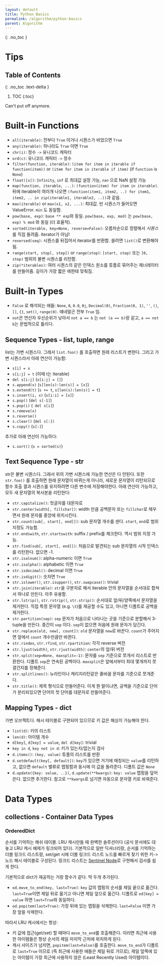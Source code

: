 ```yaml
---
layout: default
title: Python Basics
permalink: /algorithm/python-basics
parent: Algorithm
---
```


{: .no_toc }
# Tips
## Table of Contents
{: .no_toc .text-delta }

1. TOC
{:toc}

Can't put off anymore.

# Built-in Functions

- `all(iterable)`: 전부다 `True` 이거나 시퀀스가 비었으면 `True`
- `any(iterable)`: 하나라도 `True` 이면 `True`
- `chr(i)`: 정수 `->` 유니코드 캐릭터
- `ord(c)`: 유니코드 캐릭터 `->` 정수
- `filter(function, iterable)`: `(item for item in iterable if
  function(item))` or `(item for item in iterable if item)` (if
  `function` is `None`)
- `float([x])`: `Infinity`, `inf` 로 최대값 설정 가능, `nan` 으로 NaN
  설정 가능
- `map(function, iterable, ...)`: `(function(item) for item in
  iterable)`. 뒤에 iterable이 여러개 나오면 `(function(item1, item2,
  ..) for item1, item2, .. in zip(iterable1, iterable2, ..))`과 같음.
- `max(iterable)` or `max(x1, x2, ...)`: 최대값. 빈 시퀀스가 들어오면
  ValueError. `min` 도 동일함.
- `pow(base, exp)`: `base ** exp`와 동일. `pow(base, exp, mod)` 는
  `pow(base, exp) % mod` 와 동일 (더 효율적).
- `sorted(iterable, key=None, reverse=False)`: 오름차순으로 정렬해서
  *시퀀스*를 직접 돌려줌. iterator가 아님!
- `reversed(seq)`: 시퀀스를 뒤집어서 iterator를 반환함. 쓸려면
  `list()`로 변환해야 됨.
- `range(start, stop[, step])` or `range(stop)`: `[start, stop)` 또는
  `[0, stop)` 범위의 불변 시퀀스를 리턴함.
- `zip(*iterables)`: 여러 시퀀스의 같은 인덱스 원소를 튜플로 묶어주는
  제너레이터를 만들어줌. 길이가 가장 짧은 애한테 맞춰짐.


# Built-in Types

 - `False` 로 해석되는 애들: `None`, `0`, `0.0`, `0j`, `Decimal(0)`,
   `Fraction(0, 1)`, `''`, `()`, `[]`, `{}`, `set()`,
   `range(0)`. 얘네말곤 전부 `True` 임.
 - `not`은 연산자 우선순위가 낮아서 `not a == b` 는 `not (a == b)`랑
   같고, `a == not b`는 문법적으로 틀리다.

## Sequence Types - list, tuple, range
 list는 가변 시퀀스다. 그래서 `list.foo()` 를 호출하면 원래 리스트가
 변한다. 그리고 가변 시퀀스라서 아래 연산이 가능함:
  - `s[i] = x`
  - `s[i:j] = t` (이때 t는 iterable)
  - `del s[i:j]` (`s[i:j] = []`)
  - `s.append(x)` (`s[len(s):len(s)] = [x]`)
  - `s.extend(t)` (`s += t`, `s[len(s):len(s)] = t`)
  - `s.insert(i, x)` (`s[i:i] = [x]`)
  - `s.pop()` (`del s[-1]`)
  - `s.pop(i)` (` del s[i]`)
  - `s.remove(x)`
  - `s.reverse()`
  - `s.clear()` (`del s[:])`
  - `s.copy()` (`s[:]`)

 추가로 아래 연산이 가능하다:
  - `s.sort()` (`s = sorted(s)`)

## Text Sequence Type - str
 str은 불변 시퀀스다. 그래서 위의 가변 시퀀스에 가능한 연산은 다
 안된다. 또한 `str.foo()` 를 호출하면 원래 문자열이 바뀌는게 아니라,
 새로운 문자열이 리턴되므로 함수 호출 결과 시퀀스를 유지하려면 다른
 변수에 저장해야한다. 아래 연산이 가능하고, 모두 새 문자열의 복사본을
 리턴한다:
  - `str.capitalize()`: 첫글자를 대문자로
  - `str.center(width[, fillchar])`: width 만큼 공백문자 또는
    `fillchar`로 채우면서 원래 문자를 중앙에 위치시킨다.
  - `str.count(sub[, start[, end]])`: sub 문자열 개수를 센다. `start`,
    `end`로 범위 지정도 가능함.
  - `str.endswith`, `str.startswith`: suffix / prefix를 체크한다. 역시 범위
    지정 가능.
  - `str.find(sub[, start[, end]])`: 처음으로 발견되는 sub 문자열의
    시작 인덱스를 리턴한다. 없으면 -1.
  - `str.isalnum()`: alpha-numeric 이면 `True`
  - `str.isalpha()`: alphabetic 이면 `True`
  - `str.isdecimal()`: decimal 이면 `True`
  - `str.isdigit()`: 숫자면 `True`
  - `str.islower()`, `str.isupper()`, `str.swapcase()`: trivial
  - `str.join(iterable)`: `str`을 구분자로 해서 iterable 안의 문자열을
    순서대로 합쳐서 하나로 만든다. 아주 유용함.
  - `str.lstrip()`, `str.rstrip()`, `str.strip()`: 순서대로
    앞/뒤/양쪽에서 문자열을 제거한다. 직접 특정 문자열 (e.g. `\t`)를
    제공할 수도 있고, 아니면 디폴트로 공백을 제거한다.
  - `str.partition(sep)`: `sep` 문자가 처음으로 나타나는 곳을 기준으로
    분할해서 3-tuple을 만든다. 중간이 `sep` 이다. `sep`이 없으면
    처음에 원래 문자가 담긴다.
  - `str.replace(old, new[, count])`: `old` 문자열을 `new`로
    바꾼다. `count`가 주어지면 앞에서 `count` 개수만큼만 바뀐다.
  - `str.rindex`, `str.rfind`, `str.rpartition`: 각각 reverse 버전
  - `str.ljust(width)`, `str.rjust(width)`: `center`의 앞/뒤 버전
  - `str.split(sep=None, maxsplit=-1)`: 문자를 `sep` 기준으로 쪼개서
    리스트로 반환한다. 디폴트 `sep`은 연속된 공백이다. `maxsplit`은
    앞에서부터 최대 몇개까지 쪼갤건지를 정해준다.
  - `str.splitlines()`: 뉴라인이나 캐리지리턴같은 줄바꿈 문자를
    기준으로 쪼개준다.
  - `str.title()`: 제목 형식으로 만들어준다. 이게 뭔 말이냐면, 공백을
    기준으로 단어가 분리되있으면 단어의 첫 단어를 대문자로 만들어준다.

## Mapping Types - dict
 가변 오브젝트다. 해시 테이블로 구현되어 있으므로 키 값은 해싱이
 가능해야 한다.
  - `list(d)`: 키의 리스트
  - `len(d)`: 아이템 개수
  - `d[key]`, `d[key] = value`, `del d[key]`: trivial
  - `key in d`, `key not in d`: 키가 있는지/없는지 검사
  - `d.items()`: `(key, value)` 튜플의 리스트를 반환
  - `d.setdefault(key[, default])`: `key`가 있으면 거기에 매칭되는
    `value`를 리턴하고, 없으면 `default` 밸류로 맵핑함과 동시에 이
    값을 돌려준다. 디폴트 값은 `None`
  - `d.update({key: value, ..})`, `d.update(**kwargs)`: `key: value`
    맵핑을 덮어쓴다. 없으면 추가한다. 참고로 `**kwargs`로 넘기면
    자동으로 문자열 키로 바꿔준다.

# Data Types

## collections - Container Data Types

### OrderedDict
 순서를 기억하는 해쉬 테이블. LRU 캐시만들 때 완벽한 솔루션이다 (공식
 문서에도 대놓고 LRU 캐시 예제가 링크되어 있다). 기본적으로 일반
 딕셔너리랑, 순서를 기억하는 더블 링크드 리스트랑, set/get 시에 더블
 링크드 리스트 노드를 빠르게 찾기 위한 키->노드 해시 테이블로
 구성된다. 링크드 리스트는 [Sentinel
 Node](https://en.wikipedia.org/wiki/Sentinel_node)로 구현해서 검사를
 쉽게 한다.

 기본적으로 dict가 제공하는 거랑 함수가 같다. 딱 두개 추가된다.

 - `od.move_to_end(key, last=True)`: `key` 값의 맵핑의 순서를 제일
   끝으로 옮긴다. `last=True`이면 제일 뒤로 옮기고 아니면 제일 앞으로
   옮긴다. 디폴트로 `od[key] = value` 하면 `last=True`와 동일하다.
 - `od.popitem(last=True)`: 가장 뒤에 있는 맵핑을
   삭제한다. `last=False` 이면 가장 앞을 삭제한다.

 따라서 LRU 캐시에서는 항상:
  - 키 값에 접근(get/set) 할 때마다 `move_to_end`를 호출해준다. 이러면
    최근에 사용한 아이템들은 항상 순서의 제일 마지막 근처에 위치하게
    된다.
  - 캐시 사이즈가 넘치면, `popitem(last=False)`를
    호출한다. `move_to_end`가 디폴트로 `last=True` 이므로 (즉 최근에
    사용한 애들은 제일 뒤로 가므로), 제일 앞쪽에 있는 아이템이 가장
    최근에 사용하지 않은 (Least Recently Used) 아이템이다.
